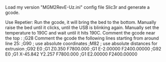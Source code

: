 Load my version "MGM2RevE-Uz.ini" config file Slic3r and generate a gcode.

Use Repetier:
  Run the gcode, it will bring the bed to the bottom.
  Manually raise the bed until it clicks, until the USB is blinking again.
  Manually set the temperature to 190C and wait until it hits 190C.
  Comment the gcode near the top : 
    ;G28
  Comment the gcode the following lines starting from around line 25:
    ;G90 ; use absolute coordinates
    ;M82 ; use absolute distances for extrusion
    ;G92 E0
    ;G1 Z0.350 F7800.000
    ;G1 E-2.00000 F2400.00000
    ;G92 E0
    ;G1 X-45.842 Y2.257 F7800.000
    ;G1 E2.00000 F2400.00000
